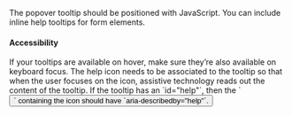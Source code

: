 The popover tooltip should be positioned with JavaScript. You can include inline help tooltips for form elements.

<h4 class="site-text-heading--label">Accessibility</h4>
If your tooltips are available on hover, make sure they’re also available on keyboard focus. The help icon needs to be associated to the tooltip so that when the user focuses on the icon, assistive technology reads out the content of the tooltip. If the tooltip has an `id="help"`, then the `<button>` containing the icon should have `aria-describedby="help"`.

